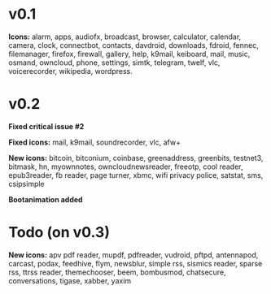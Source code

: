 # v0.1 #
**Icons:**
alarm, apps, audiofx, broadcast, browser, calculator, calendar, camera, clock, connectbot, contacts, davdroid, downloads, fdroid, fennec, filemanager, firefox, firewall, gallery, help, k9mail, keiboard, mail, music, osmand, owncloud, phone, settings, simtk, telegram, twelf, vlc, voicerecorder, wikipedia, wordpress. 

# v0.2 #
**Fixed critical issue #2**

**Fixed icons:** mail, k9mail, soundrecorder, vlc, afw+

**New icons:** bitcoin, bitconium, coinbase, greenaddress, greenbits, testnet3, bitmask, hn, myownnotes, owncloudnewsreader, freeotp, cool reader, epub3reader, fb reader, page turner, xbmc, wifi privacy police, satstat, sms, csipsimple

**Bootanimation added**

# Todo (on v0.3) #
**New icons:** apv pdf reader, mupdf, pdfreader, vudroid, pftpd, antennapod, carcast, podax, feedhive, flym, newsblur, simple rss, sismics reader, sparse rss, ttrss reader, themechooser, beem, bombusmod, chatsecure, conversations, tigase, xabber, yaxim

